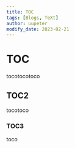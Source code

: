 ```yaml
---
title: TOC
tags: [Blogs, TeXt]
author: uupeter
modify_date: 2023-02-21
---
```


# TOC
tocotocotoco
## TOC2
tocotoco
### TOC3
toco
